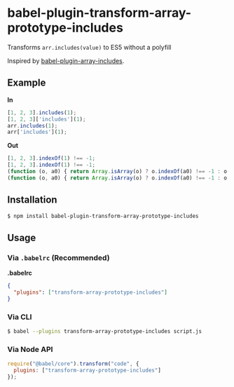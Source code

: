 # babel-plugin-transform-array-prototype-includes

Transforms `arr.includes(value)` to ES5 without a polyfill

Inspired by [babel-plugin-array-includes](https://github.com/stoeffel/babel-plugin-array-includes).

## Example

**In**

```javascript
[1, 2, 3].includes(1);
[1, 2, 3]['includes'](1);
arr.includes(1);
arr['includes'](1);
```

**Out**

```javascript
[1, 2, 3].indexOf(1) !== -1;
[1, 2, 3].indexOf(1) !== -1;
(function (o, a0) { return Array.isArray(o) ? o.indexOf(a0) !== -1 : o.includes(a0); })(arr, 1);
(function (o, a0) { return Array.isArray(o) ? o.indexOf(a0) !== -1 : o.includes(a0); })(arr, 1);
```

## Installation

```sh
$ npm install babel-plugin-transform-array-prototype-includes
```

## Usage

### Via `.babelrc` (Recommended)

**.babelrc**

```json
{
  "plugins": ["transform-array-prototype-includes"]
}
```

### Via CLI

```sh
$ babel --plugins transform-array-prototype-includes script.js
```

### Via Node API

```javascript
require("@babel/core").transform("code", {
  plugins: ["transform-array-prototype-includes"]
});
```
